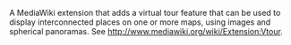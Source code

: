 A MediaWiki extension that adds a virtual tour feature that can be used to display interconnected places on one or more maps, using images and spherical panoramas. See http://www.mediawiki.org/wiki/Extension:Vtour.